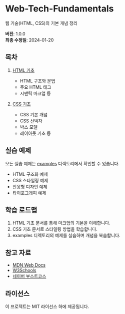 # Web-Tech-Fundamentals

웹 기술(HTML, CSS)의 기본 개념 정리

**버전**: 1.0.0  
**최종 수정일**: 2024-01-20

## 목차

1. [HTML 기초](html-basics.md)
   - HTML 구조와 문법
   - 주요 HTML 태그
   - 시맨틱 마크업 등

2. [CSS 기초](css-basics.md)
   - CSS 기본 개념
   - CSS 선택자
   - 박스 모델
   - 레이아웃 기초 등

## 실습 예제

모든 실습 예제는 [examples](examples/) 디렉토리에서 확인할 수 있습니다.
- HTML 구조화 예제
- CSS 스타일링 예제
- 반응형 디자인 예제
- 타이포그래피 예제

## 학습 로드맵

1. HTML 기초 문서를 통해 마크업의 기본을 이해합니다.
2. CSS 기초 문서로 스타일링 방법을 학습합니다.
3. examples 디렉토리의 예제를 실습하며 개념을 복습합니다.

## 참고 자료

- [MDN Web Docs](https://developer.mozilla.org/)
- [W3Schools](https://www.w3schools.com/)
- [네이버 부스트코스](https://www.boostcourse.org/cs120/)

## 라이선스

이 프로젝트는 MIT 라이선스 하에 제공됩니다.
